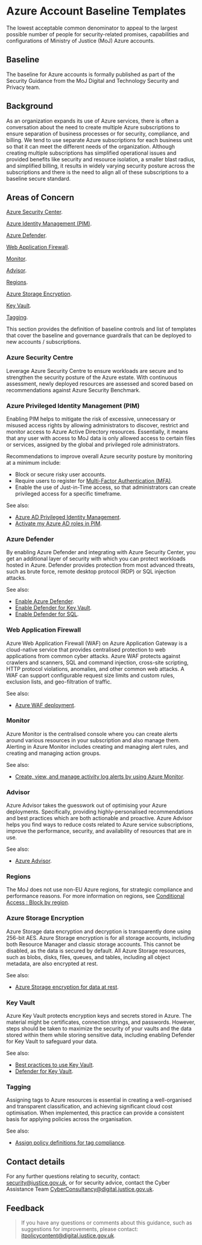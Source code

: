 # Azure Account Baseline Templates

The lowest acceptable common denominator to appeal to the largest possible number of people for security-related promises, capabilities and configurations of Ministry of Justice \(MoJ\) Azure accounts.

## Baseline

The baseline for Azure accounts is formally published as part of the Security Guidance from the MoJ Digital and Technology Security and Privacy team.

## Background

As an organization expands its use of Azure services, there is often a conversation about the need to create multiple Azure subscriptions to ensure separation of business processes or for security, compliance, and billing. We tend to use separate Azure subscriptions for each business unit so that it can meet the different needs of the organization. Although creating multiple subscriptions has simplified operational issues and provided benefits like security and resource isolation, a smaller blast radius, and simplified billing, it results in widely varying security posture across the subscriptions and there is the need to align all of these subscriptions to a baseline secure standard.

## Areas of Concern

[Azure Security Center](#azure-security-centre).

[Azure Identity Management \(PIM\)](#azure-identity-management-pim).

[Azure Defender](#azure-defender).

[Web Application Firewall](#web-application-firewall).

[Monitor](#monitor).

[Advisor](#advisor).

[Regions](#regions).

[Azure Storage Encryption](#azure-storage-encryption).

[Key Vault](#key-vault).

[Tagging](#tagging).

This section provides the definition of baseline controls and list of templates that cover the baseline and governance guardrails that can be deployed to new accounts / subscriptions.

### Azure Security Centre

Leverage Azure Security Centre to ensure workloads are secure and to strengthen the security posture of the Azure estate. With continuous assessment, newly deployed resources are assessed and scored based on recommendations against Azure Security Benchmark.

### Azure Privileged Identity Management \(PIM\)

Enabling PIM helps to mitigate the risk of excessive, unnecessary or misused access rights by allowing administrators to discover, restrict and monitor access to Azure Active Directory resources. Essentially, it means that any user with access to MoJ data is only allowed access to certain files or services, assigned by the global and privileged role administrators.

Recommendations to improve overall Azure security posture by monitoring at a minimum include:

-   Block or secure risky user accounts.
-   Require users to register for [Multi-Factor Authentication \(MFA\)](multi-factor-authentication-mfa-guide.md).
-   Enable the use of Just-in-Time access, so that administrators can create privileged access for a specific timeframe.

See also:

-   [Azure AD Privileged Identity Management](https://docs.microsoft.com/en-us/azure/active-directory/privileged-identity-management/pim-configure).
-   [Activate my Azure AD roles in PIM](https://docs.microsoft.com/en-us/azure/active-directory/privileged-identity-management/pim-how-to-activate-role).

### Azure Defender

By enabling Azure Defender and integrating with Azure Security Center, you get an additional layer of security with which you can protect workloads hosted in Azure. Defender provides protection from most advanced threats, such as brute force, remote desktop protocol \(RDP\) or SQL injection attacks.

See also:

-   [Enable Azure Defender](https://docs.microsoft.com/en-us/azure/security-center/security-center-wdatp?tabs=windows).
-   [Enable Defender for Key Vault](https://docs.microsoft.com/en-us/azure/security-center/defender-for-key-vault-introduction).
-   [Enable Defender for SQL](https://docs.microsoft.com/en-us/azure/azure-sql/database/azure-defender-for-sql).

### Web Application Firewall

Azure Web Application Firewall \(WAF\) on Azure Application Gateway is a cloud-native service that provides centralised protection to web applications from common cyber attacks. Azure WAF protects against crawlers and scanners, SQL and command injection, cross-site scripting, HTTP protocol violations, anomalies, and other common web attacks. A WAF can support configurable request size limits and custom rules, exclusion lists, and geo-filtration of traffic.

See also:

-   [Azure WAF deployment](https://docs.microsoft.com/en-us/azure/web-application-firewall/ag/ag-overview).

### Monitor

Azure Monitor is the centralised console where you can create alerts around various resources in your subscription and also manage them. Alerting in Azure Monitor includes creating and managing alert rules, and creating and managing action groups.

See also:

-   [Create, view, and manage activity log alerts by using Azure Monitor](https://docs.microsoft.com/en-us/azure/azure-monitor/alerts/alerts-activity-log).

### Advisor

Azure Advisor takes the guesswork out of optimising your Azure deployments. Specifically, providing highly-personalised recommendations and best practices which are both actionable and proactive. Azure Advisor helps you find ways to reduce costs related to Azure service subscriptions, improve the performance, security, and availability of resources that are in use.

See also:

-   [Azure Advisor](https://docs.microsoft.com/en-us/azure/advisor/advisor-overview).

### Regions

The MoJ does not use non-EU Azure regions, for strategic compliance and performance reasons. For more information on regions, see [Conditional Access : Block by region](https://docs.microsoft.com/en-us/azure/active-directory/conditional-access/howto-conditional-access-policy-location).

### Azure Storage Encryption

Azure Storage data encryption and decryption is transparently done using 256-bit AES. Azure Storage encryption is for all storage accounts, including both Resource Manager and classic storage accounts. This cannot be disabled, as the data is secured by default. All Azure Storage resources, such as blobs, disks, files, queues, and tables, including all object metadata, are also encrypted at rest.

See also:

-   [Azure Storage encryption for data at rest](https://docs.microsoft.com/en-us/azure/storage/common/storage-service-encryption).

### Key Vault

Azure Key Vault protects encryption keys and secrets stored in Azure. The material might be certificates, connection strings, and passwords. However, steps should be taken to maximize the security of your vaults and the data stored within them while storing sensitive data, including enabling Defender for Key Vault to safeguard your data.

See also:

-   [Best practices to use Key Vault](https://docs.microsoft.com/en-us/azure/key-vault/general/best-practices).
-   [Defender for Key Vault](https://docs.microsoft.com/en-us/azure/security-center/defender-for-key-vault-introduction).

### Tagging

Assigning tags to Azure resources is essential in creating a well-organised and transparent classification, and achieving significant cloud cost optimisation. When implemented, this practice can provide a consistent basis for applying policies across the organisation.

See also:

-   [Assign policy definitions for tag compliance](https://docs.microsoft.com/en-us/azure/azure-resource-manager/management/tag-policies).

## Contact details

For any further questions relating to security, contact: [security@justice.gov.uk](mailto:security@justice.gov.uk), or for security advice, contact the Cyber Assistance Team [CyberConsultancy@digital.justice.gov.uk](mailto:CyberConsultancy@digital.justice.gov.uk).

## Feedback

> If you have any questions or comments about this guidance, such as suggestions for improvements, please contact: [itpolicycontent@digital.justice.gov.uk](mailto:itpolicycontent@digital.justice.gov.uk).

